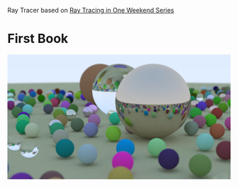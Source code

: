 Ray Tracer based on [Ray Tracing in One Weekend Series](https://raytracing.github.io)

# First Book
![Image of the first book](./assets/readme/book-one.jpg)